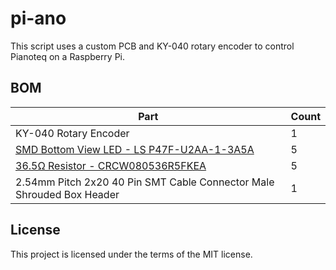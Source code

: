 # pi-ano

This script uses a custom PCB and KY-040 rotary encoder to control Pianoteq on a Raspberry Pi.

## BOM

| Part                                                                                              | Count |
| ------------------------------------------------------------------------------------------------- | ----- |
| KY-040 Rotary Encoder                                                                             | 1     |
| [SMD Bottom View LED - LS P47F-U2AA-1-3A5A](https://www.mouser.com/ProductDetail/720-LSP47FA3009) | 5     |
| [36.5Ω Resistor - CRCW080536R5FKEA](https://www.mouser.com/ProductDetail/71-CRCW080536R5FKEA)     | 5     |
| 2.54mm Pitch 2x20 40 Pin SMT Cable Connector Male Shrouded Box Header                             | 1     |

## License

This project is licensed under the terms of the MIT license.
